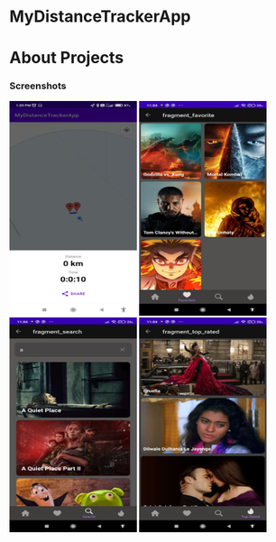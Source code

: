 # MyDistanceTrackerApp

# About Projects
### Screenshots
<img src="https://github.com/Fatih-Baser/MyDistanceTrackerApp/blob/master/a.jpeg" width="226" height="381">    <img src="https://github.com/Fatih-Baser/KotlinMovies/blob/master/images/b.jpeg" width="226" height="381">    <img src="https://github.com/Fatih-Baser/KotlinMovies/blob/master/images/c.jpeg" width="226" height="381">    <img src="https://github.com/Fatih-Baser/KotlinMovies/blob/master/images/d.jpeg" width="226" height="381"> 
